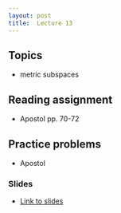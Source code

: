 ```yaml
---
layout: post
title:  Lecture 13
---
```


## Topics

* metric subspaces

## Reading assignment
* Apostol pp. 70-72

## Practice problems

* Apostol 

### Slides

* [Link to slides](http://wcasper.github.io/math350fall2024/slides/lec13/lec13.pdf)

